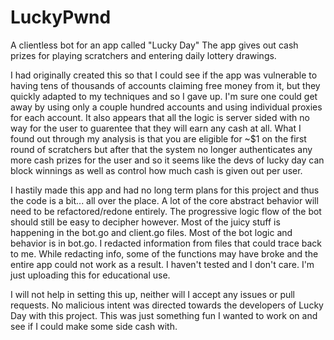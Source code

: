 # LuckyPwnd
A clientless bot for an app called "Lucky Day"
The app gives out cash prizes for playing scratchers and entering daily lottery drawings.

I had originally created this so that I could see if the app was vulnerable to having tens of thousands of accounts claiming free money from it, but they quickly adapted to my techniques and so I gave up. I'm sure one could get away by using only a couple hundred accounts and using individual proxies for each account. It also appears that all the logic is server sided with no way for the user to guarentee that they will earn any cash at all. What I found out through my analysis is that you are eligible for ~$1 on the first round of scratchers but after that the system no longer authenticates any more cash prizes for the user and so it seems like the devs of lucky day can block winnings as well as control how much cash is given out per user.


I hastily made this app and had no long term plans for this project and thus the code is a bit... all over the place. A lot of the core abstract behavior will need to be refactored/redone entirely. The progressive logic flow of the bot should still be easy to decipher however. Most of the juicy stuff is happening in the bot.go and client.go files. Most of the bot logic and behavior is in bot.go. I redacted information from files that could trace back to me. While redacting info, some of the functions may have broke and the entire app could not work as a result. I haven't tested and I don't care. I'm just uploading this for educational use.

I will not help in setting this up, neither will I accept any issues or pull requests.
No malicious intent was directed towards the developers of Lucky Day with this project. This was just something fun I wanted to work on and see if I could make some side cash with.
